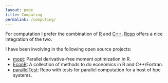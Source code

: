 ```yaml
---
layout: page
title: Computing
permalink: /computing/
---
```


For computation I prefer the combination of [R](https://www.r-project.org/) and [C++](http://www.cplusplus.com/). [Rcpp](http://www.rcpp.org/) offers a nice integration of the two.

I have been involving in the following open source projects:

* [mopt](https://github.com/tlamadon/mopt): Parallel derivative-free moment optimization in R.
* [EconR](http://www.econr.org/index.html): A collection of methods to do economics in R and C++/Fortran.
* [parallelTest](https://github.com/floswald/parallelTest): Repo with tests for parallel computation for a host of hpc systems.